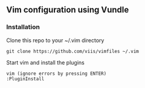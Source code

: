 ## Vim configuration using Vundle

### Installation

Clone this repo to your ~/.vim directory

    git clone https://github.com/viis/vimfiles ~/.vim

Start vim and install the plugins

    vim (ignore errors by pressing ENTER)
    :PluginInstall

